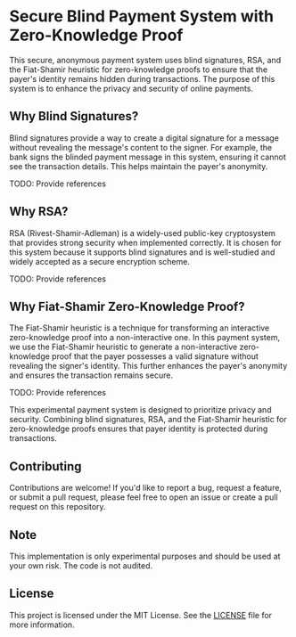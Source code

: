 # Secure Blind Payment System with Zero-Knowledge Proof

This secure, anonymous payment system uses blind signatures, RSA, and the Fiat-Shamir heuristic for zero-knowledge proofs to ensure that the payer's identity remains hidden during transactions. The purpose of this system is to enhance the privacy and security of online payments.

## Why Blind Signatures?

Blind signatures provide a way to create a digital signature for a message without revealing the message's content to the signer. For example, the bank signs the blinded payment message in this system, ensuring it cannot see the transaction details. This helps maintain the payer's anonymity.

TODO: Provide references

## Why RSA?

RSA (Rivest-Shamir-Adleman) is a widely-used public-key cryptosystem that provides strong security when implemented correctly. It is chosen for this system because it supports blind signatures and is well-studied and widely accepted as a secure encryption scheme.

TODO: Provide references

## Why Fiat-Shamir Zero-Knowledge Proof?

The Fiat-Shamir heuristic is a technique for transforming an interactive zero-knowledge proof into a non-interactive one. In this payment system, we use the Fiat-Shamir heuristic to generate a non-interactive zero-knowledge proof that the payer possesses a valid signature without revealing the signer's identity. This further enhances the payer's anonymity and ensures the transaction remains secure.

TODO: Provide references

This experimental payment system is designed to prioritize privacy and security. Combining blind signatures, RSA, and the Fiat-Shamir heuristic for zero-knowledge proofs ensures that payer identity is protected during transactions.

## Contributing

Contributions are welcome! If you'd like to report a bug, request a feature, or submit a pull request, please feel free to open an issue or create a pull request on this repository.

## Note

This implementation is  only experimental purposes and should be used at your own risk. The code is not audited.

## License

This project is licensed under the MIT License. See the [LICENSE](./LICENSE) file for more information.